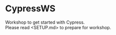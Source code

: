 # CypressWS
Workshop to get started with Cypress.  
Please read <SETUP.md> to prepare for workshop.

